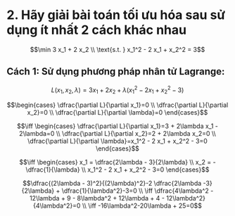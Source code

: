 # 2. Hãy giải bài toán tối ưu hóa sau sử dụng ít nhất 2 cách khác nhau


$$\min 3 x_1 + 2 x_2 \\ \text{s.t. } x_1^2 - 2 x_1 + x_2^2 = 3$$

## Cách 1: Sử dụng phương pháp nhân tử Lagrange:

$$L(x_1, x_2, \lambda) = 3x_1 + 2x_2 + \lambda ( x_1^2 - 2 x_1 + x_2^2 - 3)$$


$$\begin{cases} \dfrac{\partial L}{\partial x_1}=0 \\ \dfrac{\partial L}{\partial x_2}=0 \\ \dfrac{\partial L}{\partial \lambda}=0 \end{cases}$$

$$\iff \begin{cases} \dfrac{\partial L}{\partial x_1}=3 + 2\lambda x_1 - 2\lambda=0 \\ \dfrac{\partial L}{\partial x_2}=2 + 2\lambda x_2=0 \\ \dfrac{\partial L}{\partial \lambda}=x_1^2 - 2 x_1 + x_2^2 - 3=0 \end{cases}$$

$$\iff \begin{cases} x_1 = \dfrac{2\lambda - 3}{2\lambda} \\ x_2 = - \dfrac{1}{\lambda} \\ x_1^2 - 2 x_1 + x_2^2 - 3=0 \end{cases}$$

$$\dfrac{(2\lambda - 3)^2}{(2\lambda)^2}-2 \dfrac{2\lambda -3}{2\lambda} + \dfrac{1}{\lambda^2}-3=0 \\
\iff \dfrac{4\lambda^2 - 12\lambda + 9 - 8\lambda^2 + 12\lambda + 4 - 12\lambda^2}{4\lambda^2}=0 \\ \iff -16\lambda^2-20\lambda + 25=0$$